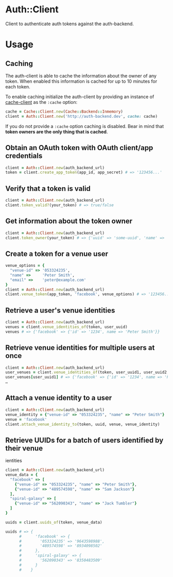 # Auth::Client

Client to authenticate auth tokens against the auth-backend.

# Usage

## Caching

The auth-client is able to cache the information about the owner of any token. When enabled this information is cached for up to 10 minutes for each token.

To enable caching initialize the auth-client by providing an instance of [cache-client](https://github.com/quarter-spiral/cache-client) as the ``:cache`` option:

```ruby
cache = Cache::Client.new(Cache::Backend::Inmemory)
client = Auth::Client.new('http://auth-backend.dev', cache: cache)
```

If you do not provide a ``:cache`` option caching is disabled. Bear in mind that **token owners are the only thing that is cached**.

## Obtain an OAuth token with OAuth client/app credentials

```ruby
client = Auth::Client.new(auth_backend_url)
token = client.create_app_token(app_id, app_secret) # => '123456...'
```

## Verify that a token is valid

```ruby
client = Auth::Client.new(auth_backend_url)
client.token_valid?(your_token) # => true/false
```

## Get information about the token owner

```ruby
client = Auth::Client.new(auth_backend_url)
client.token_owner(your_token) # => {'uuid' => 'some-uuid', 'name' => 'John', 'email' => 'john@example.com'}
```

## Create a token for a venue user

```ruby
venue_options = {
  "venue-id" => '053324235',
  "name" =>     'Peter Smith',
  "email" =>    'peter@example.com'
}
client = Auth::Client.new(auth_backend_url)
client.venue_token(app_token, 'facebook', venue_options) # => '123456...'
```

## Retrieve a user's venue identities

```ruby
client = Auth::Client.new(auth_backend_url)
venues = client.venue_identities_of(token, user_uuid)
venues # => {'facebook' => {'id' => '1234', name => 'Peter Smith'}}
```

## Retrieve venue identities for multiple users at once

```ruby
client = Auth::Client.new(auth_backend_url)
user_venues = client.venue_identities_of(token, user_uuid1, user_uuid2, user_uuid3)
user_venues[user_uuid1] # => {'facebook' => {'id' => '1234', name => 'Peter Smith'}}
…
```

## Attach a venue identity to a user

```ruby
client = Auth::Client.new(auth_backend_url)
venue_identity = {"venue-id" => "053324235", "name" => "Peter Smith"}
venue = 'facebook'
client.attach_venue_identity_to(token, uuid, venue, venue_identity)
```

## Retrieve UUIDs for a batch of users identified by their venue
ientities

```ruby
client = Auth::Client.new(auth_backend_url)
venue_data = {
  "facebook" => [
    {"venue-id" => "053324235", "name" => "Peter Smith"},
    {"venue-id" => "489574598", "name" => "Sam Jackson"}
  ],
  "spiral-galaxy" => [
    {"venue-id" => "562090343", "name" => "Jack Tumbler"}
  ]
}

uuids = client.uuids_of(token, venue_data)

uuids # => {
      #      'facebook' => {
      #        '053324235' => '9643598988',
      #        '489574598' => '8934098502'
      #      },
      #      'spiral-galaxy' => {
      #        '562090343' => '8350483509'
      #      }
      #    }
```
